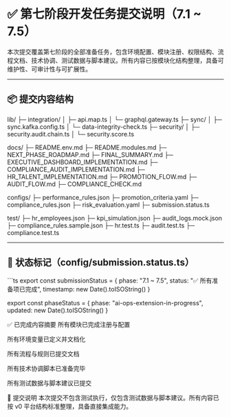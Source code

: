 # ✅ 第七阶段开发任务提交说明（7.1 ~ 7.5）

本次提交覆盖第七阶段的全部准备任务，包含环境配置、模块注册、权限结构、流程文档、技术协调、测试数据与脚本建议。所有内容已按模块化结构整理，具备可维护性、可审计性与可扩展性。

---

## 📦 提交内容结构

lib/ 
├─ integration/ 
│ ├─ api.map.ts 
│ └─ graphql.gateway.ts 
 ├─ sync/ 
│ ├─ sync.kafka.config.ts 
│ └─ data-integrity-check.ts 
 ├─ security/ 
│ ├─ security.audit.chain.ts 
│ └─ security.score.ts

docs/ 
├─ README.env.md 
├─ README.modules.md 
├─ NEXT_PHASE_ROADMAP.md 
├─ FINAL_SUMMARY.md 
├─ EXECUTIVE_DASHBOARD_IMPLEMENTATION.md 
├─ COMPLIANCE_AUDIT_IMPLEMENTATION.md 
├─ HR_TALENT_IMPLEMENTATION.md 
├─ PROMOTION_FLOW.md 
├─ AUDIT_FLOW.md 
├─ COMPLIANCE_CHECK.md

configs/ 
├─ performance_rules.json 
├─ promotion_criteria.yaml 
├─ compliance_rules.json 
├─ risk_evaluation.yaml 
├─ submission.status.ts

test/ 
├─ hr_employees.json 
├─ kpi_simulation.json 
├─ audit_logs.mock.json 
├─ compliance_rules.sample.json 
├─ hr.test.ts 
├─ audit.test.ts 
├─ compliance.test.ts

---

## 📄 状态标记（config/submission.status.ts）

\`\`\`ts
export const submissionStatus = {
  phase: "7.1 ~ 7.5",
  status: "✅ 所有准备项已完成",
  timestamp: new Date().toISOString()
}

export const phaseStatus = {
  phase: "ai-ops-extension-in-progress",
  updated: new Date().toISOString()
}

✅ 已完成内容摘要
所有模块已完成注册与配置

所有环境变量已定义并文档化

所有流程与规则已提交文档

所有技术协调脚本已准备完毕

所有测试数据与脚本建议已提交

📌 提交说明
本次提交不包含测试执行，仅包含测试数据与脚本建议。所有内容已按 v0 平台结构标准整理，具备直接集成能力。
